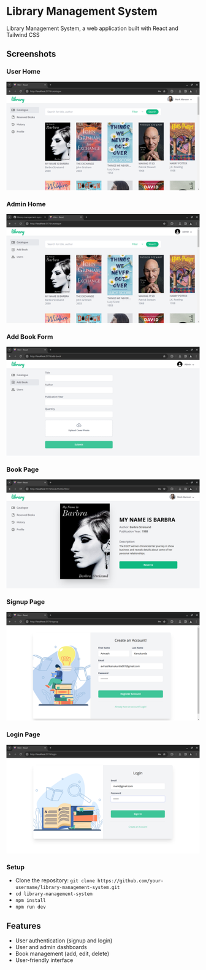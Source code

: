 # Library Management System
Library Management System, a web application built with React and Tailwind CSS

## Screenshots

### User Home
![User Home](/screenshots/user_home.png)

### Admin Home
![Admin Home](/screenshots/admin_home.png)

### Add Book Form
![Add Book Form](/screenshots/add_book_form.png)

### Book Page
![Book Page](/screenshots/book_page.png)

### Signup Page
![Signup Page](/screenshots/signup_page.png)

### Login Page
![Login Page](/screenshots/login_page.png)



### Setup
- Clone the repository: `git clone https://github.com/your-username/library-management-system.git`
- `cd library-management-system`
- `npm install`
- `npm run dev`


## Features

- User authentication (signup and login)
- User and admin dashboards
- Book management (add, edit, delete)
- User-friendly interface


